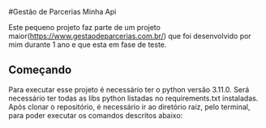 #Gestão de Parcerias Minha Api

Este pequeno projeto faz parte de um projeto maior(https://www.gestaodeparcerias.com.br/) que foi desenvolvido por mim durante 1 ano e que esta em fase de teste.

## Começando
Para executar esse projeto é necessário ter o python versão 3.11.0. Será necessário ter todas as libs python listadas no requirements.txt instaladas. Após clonar o repositório, é necessário ir ao diretório raiz, pelo terminal, para poder executar os comandos descritos abaixo: